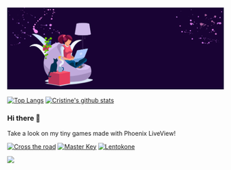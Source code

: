 ![cover github](https://github.com/cristineguadelupe/cristineguadelupe/blob/main/images/cover.png)  

[![Top Langs](https://github-readme-stats.vercel.app/api/top-langs/?username=cristineguadelupe&layout=compact&theme=nightowl)](#)
[![Cristine's github stats](https://github-readme-stats.vercel.app/api?username=cristineguadelupe&theme=nightowl&show_icons=true&include_all_commits=true&count_private=true&hide=stars,issues)](#)

### Hi there 👋

Take a look on my tiny games made with Phoenix LiveView!

[![Cross the road](https://github-readme-stats.vercel.app/api/pin/?username=cristineguadelupe&repo=crosstheroad&theme=nightowl)](https://github.com/cristineguadelupe/crosstheroad)
[![Master Key](https://github-readme-stats.vercel.app/api/pin/?username=cristineguadelupe&repo=masterkey&theme=nightowl)](https://github.com/cristineguadelupe/masterkey)
[![Lentokone](https://github-readme-stats.vercel.app/api/pin/?username=cristineguadelupe&repo=lentokone&theme=nightowl)](https://github.com/cristineguadelupe/lentokone)

![](https://komarev.com/ghpvc/?username=cristineguadelupe&color=blueviolet)

<!--
**cristineguadelupe/cristineguadelupe** is a ✨ _special_ ✨ repository because its `README.md` (this file) appears on your GitHub profile.

Here are some ideas to get you started:

- 🔭 I’m currently working on ...
- 🌱 I’m currently learning ...
- 👯 I’m looking to collaborate on ...
- 🤔 I’m looking for help with ...
- 💬 Ask me about ...
- 📫 How to reach me: ...
- 😄 Pronouns: ...
- ⚡ Fun fact: ...
-->
